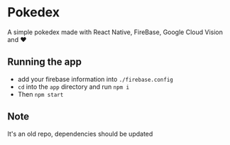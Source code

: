 # Pokedex

A simple pokedex made with React Native, FireBase, Google Cloud Vision and ❤️

## Running the app
- add your firebase information into `./firebase.config`
- `cd` into the `app` directory and run `npm i`
- Then `npm start`


## Note
It's an old repo, dependencies should be updated